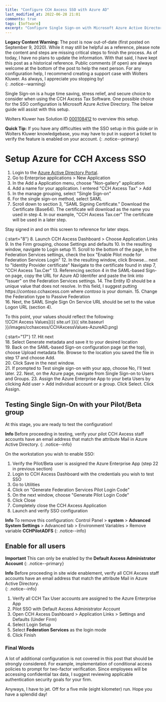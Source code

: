 ```yaml
---
title: "Configure CCH Axcess SSO with Azure AD"
last_modified_at: 2022-06-28 21:01 
comments: true
tags: [Software]
excerpt: "Configure Single Sign-on with Microsoft Azure Active Directory for Wolter Kluwers CCH Axcess Application."
---
```


**Legacy Content Warning:** The post is now out-of-date (first posted on September 9, 2020). While it may still be helpful as a reference, 
please note the content and steps are missing critical steps to finish the process. As of today, I have no plans to update the information. 
With that said, I have kept this post as a historical reference. Public comments (if open) are always welcome at the bottom of the post to help the next person. 
For any configuration help, I recommend creating a support case with Wolters Kluwer. As always, I appreciate you stopping by!  
{: .notice--warning}  

Single Sign-on is a huge time saving, stress relief, and
secure choice to consider when using the CCH Axcess Tax Software. One possible choice
for the SSO configuration is Microsoft Azure Active Directory. The below guide will assist with this setup.

Wolters Kluwer has Solution ID [000108412](https://support.cch.com/kb/solution/000108412/How-do-I-configure-CCH-Axcess-ADFS-integration-using-Microsoft-Azure) to overview this setup.

**Quick Tip:** If you have any difficulties with the SSO setup in this guide or
in Wolters Kluwer knowledgebase, you may have to put in support a ticket to verify the
feature is enabled on your account.
{: .notice--primary}

# Setup Azure for CCH Axcess SSO
1. Login to the [Azure Active Directory Portal](https://portal.azure.com/#blade/Microsoft_AAD_IAM/ActiveDirectoryMenuBlade/Overview).
2. Go to Enterprise applications > New Application
3. In the Add a Application menu, choose "Non-gallery" application
4. Add a name for your application. I entered "CCH Axcess Tax" > Add
5. In the manage grouping, select "Single Sign-on"
6. For the single sign-on method, select SAML
7. Scroll down to section 3, "SAML Signing Certificate." Download
the Certificate (Base64). The certificate will download as the name you used in
step 4. In our example, "CCH Axcess Tax.cer" The certificate will be used in a later step.  

 Stay signed in and on this screen to reference for later steps.

{:start="8"}
8. Launch CCH Axcess Dashboard > Choose Application Links
9. In the Firm grouping, choose Settings and defaults
10. In the resulting window, navigate to Login setup
11. Scroll to the bottom of the page, in the Federation Services settings, check
the box "Enable Pilot mode for Federation Services Login"
12. In the resulting window, click Browse... next to "Identity Provider certificate"
Navigate to the certificate found in step 7, "CCH Axcess Tax.Cer"
13. Referencing section 4 in the SAML-based Sign-on page, copy the URL for Azure AD Identifer and
paste the link into "Issuer" on the Federation Services settings.
14. The Entity ID should be a unique value that does not resolve. In this field,
I suggest putting https://*contoso*.cchaxcess.com where *contoso* is your domain.
15. Change the Federation type to Passive Federation  
16. Next, the SAML Single Sign On Service URL should be set to the value Logon URL (section 4).  

 To this point, your values should reflect the following:  
 ![CCH Axcess Values]({{ site.url }}{{ site.baseurl }}/images/cchaxcess/CCHAxcessValues-AzureAD.png)

{:start="17"}
17. Hit next  
18. Select Generate metadata and save it to your desired location  
19. Back on the SAML-based Sign-on configuration page (at the top), choose Upload metadata file. Browse to the location you saved the file in step 17 and choose Add.  
20. Click Save in the next window.  
21. If prompted to Test single sign-on with your app, choose No, I'll test later.
22. Next, on the Azure page, navigate from Single Sign-on to Users and Groups.
23. Assign the Azure Enterprise App to your beta Users by clicking Add user > Add individual account or
a group. Click Select. Click Assign.

## Testing Single Sign-On with your Pilot/Beta group  
At this stage, you are ready to test the configuration!

**Info** Before proceeding in testing, verify your pilot CCH Axcess staff accounts have an email address that match the attribute Mail in Azure Active Directory.
{: .notice--info}

On the workstation you wish to enable SSO:
1. Verify the Pilot/Beta user is assigned the Azure Enterprise App (step 22 in previous section)
2. Login to CCH Axcess Dashboard with the credentials you wish to test SSO
3. Go to Utilities  
4. Click on "Generate Federation Services Pilot Login Code"
5. On the next window, choose "Generate Pilot Login Code"
6. Click Close
7. Completely close the CCH Axcess Application
8. Launch and verify SSO configuration

**Info** To remove this configuration: Control Panel > **system** > **Advanced System Settings** > Advanced tab > Environment Variables > Remove variable **CCHPilotADFS**
{: .notice--info}

## Enable for all users

**Important** This can only be enabled by the **Default Axcess Administrator Account**
{: .notice--primary}

**Info** Before proceeding in site wide enablement, verify all CCH Axcess staff accounts have an email address that match the attribute Mail in Azure Active Directory.  
{: .notice--info}

1. Verify all CCH Tax User accounts are assigned to the Azure Enterprise App
2. Pilot SSO with Default Axcess Administrator Account
3. Open CCH Axcess Dashboard > Application Links > Settings and Defaults (Under Firm)
4. Select Login Setup
5. Select **Federation Services** as the login mode
6. Click Finish

### Final Words
A lot of additional configuration is not covered in this post that should be strongly considered.
For example, implementation of conditional access policies to prompt for two-factor verification. Since employees will be accessing confidential tax data,
I suggest reviewing applicable authentication security goals for your firm.

Anyways, I have to jet. Off for a five mile (eight kilometer) run. Hope you have a splendid day!
